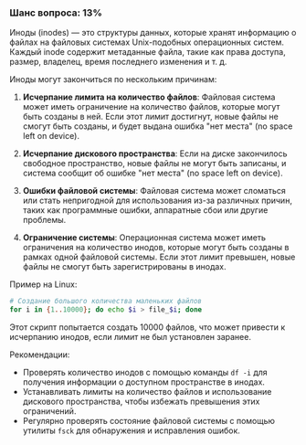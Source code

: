 ### Шанс вопроса: 13%

Иноды (inodes) — это структуры данных, которые хранят информацию о файлах на файловых системах Unix-подобных операционных систем. Каждый inode содержит метаданные файла, такие как права доступа, размер, владелец, время последнего изменения и т. д.

Иноды могут закончиться по нескольким причинам:

1. **Исчерпание лимита на количество файлов**: Файловая система может иметь ограничение на количество файлов, которые могут быть созданы в ней. Если этот лимит достигнут, новые файлы не смогут быть созданы, и будет выдана ошибка "нет места" (no space left on device).

2. **Исчерпание дискового пространства**: Если на диске закончилось свободное пространство, новые файлы не могут быть записаны, и система сообщит об ошибке "нет места" (no space left on device).

3. **Ошибки файловой системы**: Файловая система может сломаться или стать непригодной для использования из-за различных причин, таких как программные ошибки, аппаратные сбои или другие проблемы.

4. **Ограничение системы**: Операционная система может иметь ограничения на количество инодов, которые могут быть созданы в рамках одной файловой системы. Если этот лимит превышен, новые файлы не смогут быть зарегистрированы в инодах.

Пример на Linux:
```bash
# Создание большого количества маленьких файлов
for i in {1..10000}; do echo $i > file_$i; done
```
Этот скрипт попытается создать 10000 файлов, что может привести к исчерпанию инодов, если лимит не был установлен заранее.

Рекомендации:
- Проверять количество инодов с помощью команды `df -i` для получения информации о доступном пространстве в инодах.
- Устанавливать лимиты на количество файлов и использование дискового пространства, чтобы избежать превышения этих ограничений.
- Регулярно проверять состояние файловой системы с помощью утилиты `fsck` для обнаружения и исправления ошибок.